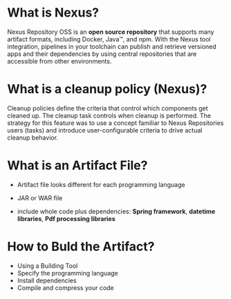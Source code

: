 # What is Nexus?

Nexus Repository OSS is an **open source repository** that supports many artifact formats, including Docker, Java™, and npm. With the Nexus tool integration, pipelines in your toolchain can publish and retrieve versioned apps and their dependencies by using central repositories that are accessible from other environments.

# What is a cleanup policy (Nexus)?

Cleanup policies define the criteria that control which components get cleaned up. The cleanup task controls when cleanup is performed. The strategy for this feature was to use a concept familiar to Nexus Repositories users (tasks) and introduce user-configurable criteria to drive actual cleanup behavior.

# What is an Artifact File?

- Artifact file looks different for each programming language

- JAR or WAR file
- include whole code plus dependencies: 
**Spring framework**,
**datetime libraries**,
**Pdf processing libraries**

# How to Buld the Artifact?

- Using a Building Tool
- Specify the programming language
- Install dependencies
- Compile and compress your code

